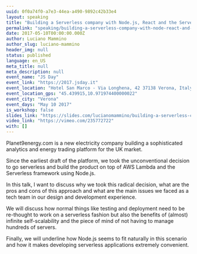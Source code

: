 ```yaml
---
uuid: 0f0a74f0-a7e3-44ea-a490-9892c42b33e4
layout: speaking
title: "Building a Serverless company with Node.js, React and the Serverless Framework"
permalink: "speaking/building-a-serverless-company-with-node-react-and-the-serverless-framework-jsday"
date: 2017-05-10T00:00:00.000Z
author: Luciano Mammino
author_slug: luciano-mammino
header_img: null
status: published
language: en_US
meta_title: null
meta_description: null
event_name: "JS Day"
event_link: "https://2017.jsday.it"
event_location: "Hotel San Marco - Via Longhena, 42 37138 Verona, Italy"
event_location_gps: "45.439915,10.971974400000022"
event_city: "Verona"
event_days: "May 10 2017"
is_workshop: false
slides_link: "https://slides.com/lucianomammino/building-a-serverless-company-with-node-react-and-the-serverless-framework-jsday-2017"
video_link: "https://vimeo.com/235772722"
with: []
---
```


Planet9energy.com is a new electricity company building a sophisticated analytics and energy trading platform for the UK market.

Since the earliest draft of the platform, we took the unconventional decision to go serverless and build the product on top of AWS Lambda and the Serverless framework using Node.js.

In this talk, I want to discuss why we took this radical decision, what are the pros and cons of this approach and what are the main issues we faced as a tech team in our design and development experience.

We will discuss how normal things like testing and deployment need to be re-thought to work on a serverless fashion but also the benefits of (almost) infinite self-scalability and the piece of mind of not having to manage hundreds of servers.

Finally, we will underline how Node.js seems to fit naturally in this scenario and how it makes developing serverless applications extremely convenient.
